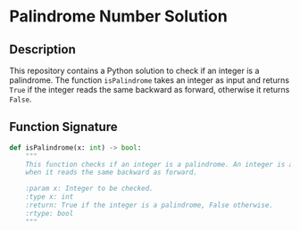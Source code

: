 # Palindrome Number Solution

## Description

This repository contains a Python solution to check if an integer is a palindrome. The function `isPalindrome` takes an integer as input and returns `True` if the integer reads the same backward as forward, otherwise it returns `False`.

## Function Signature

```python
def isPalindrome(x: int) -> bool:
    """
    This function checks if an integer is a palindrome. An integer is a palindrome 
    when it reads the same backward as forward.

    :param x: Integer to be checked.
    :type x: int
    :return: True if the integer is a palindrome, False otherwise.
    :rtype: bool
    """
